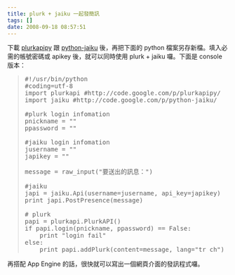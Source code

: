 ```yaml
---
title: plurk + jaiku 一起發簡訊
tags: []
date: 2008-09-18 08:57:51
---
```


下載 [plurkapipy](http://code.google.com/p/plurkapipy/) 跟 [python-jaiku](http://code.google.com/p/python-jaiku/) 後，再把下面的 python 檔案另存新檔。填入必需的帳號密碼或 apikey 後，就可以同時使用 plurk + jaiku 囉。下面是 console 版本：

> <pre>#!/usr/bin/python
> #coding=utf-8
> import plurkapi #http://code.google.com/p/plurkapipy/
> import jaiku #http://code.google.com/p/python-jaiku/
> 
> #plurk login infomation
> pnickname = ""
> ppassword = ""
> 
> #jaiku login infomation
> jusername = ""
> japikey = ""
> 
> message = raw_input("要送出的訊息：")
> 
> #jaiku
> japi = jaiku.Api(username=jusername, api_key=japikey)
> print japi.PostPresence(message)
> 
> # plurk
> papi = plurkapi.PlurkAPI()
> if papi.login(pnickname, ppassword) == False:
>     print "login fail"
> else:
>     print papi.addPlurk(content=message, lang="tr_ch")</pre>

再搭配 App Engine 的話，很快就可以寫出一個網頁介面的發訊程式囉。